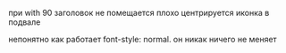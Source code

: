 
при with 90 заголовок не помещается
плохо центрируется иконка в подвале

непонятно как работает font-style: normal. он никак ничего не меняет
